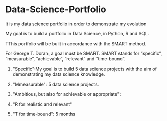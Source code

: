 # Data-Science-Portfolio
It is my data science portfolio in order to demonstrate my evolution 

My goal is to build a portfolio in Data Science, in Python, R and SQL.

TThis portfolio will be built in accordance with the SMART method.

For George T. Doran, a goal must be SMART. SMART stands for “specific”, “measurable”, “achievable”, “relevant” and “time-bound”.

1) "Specific":My goal is to build 5 data science projects with the aim of demonstrating my data science knowledge.

2) "Mmeasurable": 5 data science projects.

3) "Ambitious, but also for achievable or appropriate": 

4) "R for realistic and relevant"

5) "T for time-bound": 5 months

